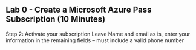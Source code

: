 ## Lab 0 - Create a Microsoft Azure Pass Subscription (10 Minutes)
Step 2:  Activate your subscription
Leave Name and email as is, enter your information in the remaining fields – must include a valid phone number